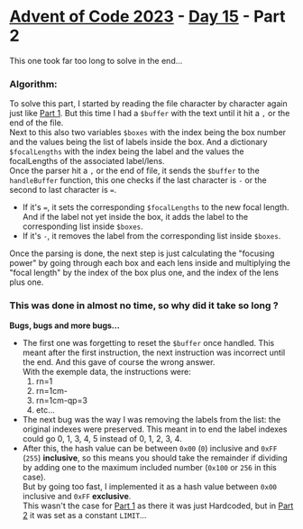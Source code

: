 # [Advent of Code 2023](../../README.md) - [Day 15](../README.md) - Part 2

This one took far too long to solve in the end...

### Algorithm:
To solve this part, I started by reading the file character by character again
just like [Part 1](../part1/README.md). But this time I had a `$buffer` with
the text until it hit a `,` or the end of the file.  
Next to this also two variables `$boxes` with the index being the box number
and the values being the list of labels inside the box. And a dictionary
`$focalLengths` with the index being the label and the values the focalLengths
of the associated label/lens.  
Once the parser hit a `,` or  the end of file, it sends the `$buffer` to the 
`handleBuffer` function, this one checks if the last character is `-` or the
second to last character is `=`.  
- If it's `=`, it sets the corresponding `$focalLengths` to the new focal length.  
  And if the label not yet inside the box, it adds the label to the 
  corresponding list inside `$boxes`.
- If it's `-`, it removes the label from the corresponding list inside `$boxes`.

Once the parsing is done, the next step is just calculating the "focusing power"
by going through each box and each lens inside and multiplying the "focal length"
by the index of the box plus one, and the index of the lens plus one.

### This was done in almost no time, so why did it take so long ?  
**Bugs, bugs and more bugs...**  
- The first one was forgetting to reset the `$buffer` once handled.
  This meant after the first instruction, the next instruction was incorrect
  until the end. And this gave of course the wrong answer.  
  With the exemple data, the instructions were:
  1. rn=1
  2. rn=1cm-
  3. rn=1cm-qp=3
  4. etc...  
- The next bug was the way I was removing the labels from the list: 
  the original indexes were preserved. This meant in to end the label indexes
  could go 0, 1, 3, 4, 5 instead of 0, 1, 2, 3, 4.
- After this, the hash value can be between `0x00` (`0`) inclusive
  and `0xFF` (`255`) **inclusive**, so this means you should take the
  remainder if dividing by adding one to the maximum included number
  (`0x100` or `256` in this case).  
  But by going too fast, I implemented it as a hash value between 
  `0x00` inclusive and `0xFF` **exclusive**.  
  This wasn't the case for [Part 1](../part1/README.md) as there it was just
  Hardcoded, but in [Part 2](./README.md) it was set as a constant `LIMIT`...
